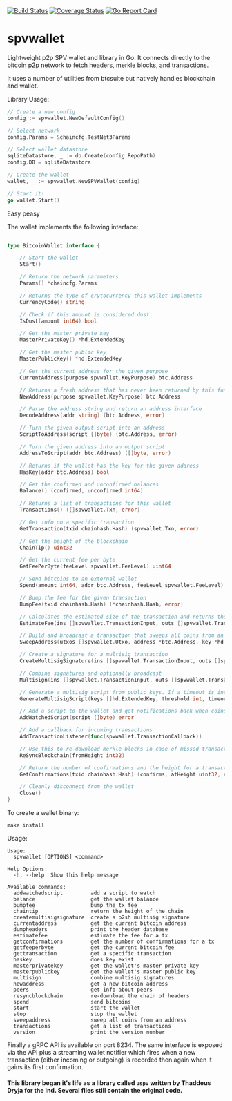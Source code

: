[![Build Status](https://travis-ci.org/OpenBazaar/spvwallet.svg?branch=master)](https://travis-ci.org/OpenBazaar/spvwallet)
[![Coverage Status](https://coveralls.io/repos/github/OpenBazaar/spvwallet/badge.svg?branch=master)](https://coveralls.io/github/OpenBazaar/spvwallet?branch=master)
[![Go Report Card](https://goreportcard.com/badge/github.com/projecthelixcoin/spvwallet)](https://goreportcard.com/report/github.com/projecthelixcoin/spvwallet)

# spvwallet

Lightweight p2p SPV wallet and library in Go. It connects directly to the bitcoin p2p network to fetch headers, merkle blocks, and transactions.

It uses a number of utilities from btcsuite but natively handles blockchain and wallet.

Library Usage:
```go
// Create a new config
config := spvwallet.NewDefaultConfig()

// Select network
config.Params = &chaincfg.TestNet3Params

// Select wallet datastore
sqliteDatastore, _ := db.Create(config.RepoPath)
config.DB = sqliteDatastore

// Create the wallet
wallet, _ := spvwallet.NewSPVWallet(config)

// Start it!
go wallet.Start()
```

Easy peasy

The wallet implements the following interface:
```go

type BitcoinWallet interface {

	// Start the wallet
	Start()

	// Return the network parameters
	Params() *chaincfg.Params

	// Returns the type of crytocurrency this wallet implements
	CurrencyCode() string

	// Check if this amount is considered dust
	IsDust(amount int64) bool

	// Get the master private key
	MasterPrivateKey() *hd.ExtendedKey

	// Get the master public key
	MasterPublicKey() *hd.ExtendedKey

	// Get the current address for the given purpose
	CurrentAddress(purpose spvwallet.KeyPurpose) btc.Address

	// Returns a fresh address that has never been returned by this function
	NewAddress(purpose spvwallet.KeyPurpose) btc.Address

	// Parse the address string and return an address interface
	DecodeAddress(addr string) (btc.Address, error)

	// Turn the given output script into an address
	ScriptToAddress(script []byte) (btc.Address, error)

	// Turn the given address into an output script
	AddressToScript(addr btc.Address) ([]byte, error)

	// Returns if the wallet has the key for the given address
	HasKey(addr btc.Address) bool

	// Get the confirmed and unconfirmed balances
	Balance() (confirmed, unconfirmed int64)

	// Returns a list of transactions for this wallet
	Transactions() ([]spvwallet.Txn, error)

	// Get info on a specific transaction
	GetTransaction(txid chainhash.Hash) (spvwallet.Txn, error)

	// Get the height of the blockchain
	ChainTip() uint32

	// Get the current fee per byte
	GetFeePerByte(feeLevel spvwallet.FeeLevel) uint64

	// Send bitcoins to an external wallet
	Spend(amount int64, addr btc.Address, feeLevel spvwallet.FeeLevel) (*chainhash.Hash, error)

	// Bump the fee for the given transaction
	BumpFee(txid chainhash.Hash) (*chainhash.Hash, error)

	// Calculates the estimated size of the transaction and returns the total fee for the given feePerByte
	EstimateFee(ins []spvwallet.TransactionInput, outs []spvwallet.TransactionOutput, feePerByte uint64) uint64

	// Build and broadcast a transaction that sweeps all coins from an address. If it is a p2sh multisig, the redeemScript must be included
	SweepAddress(utxos []spvwallet.Utxo, address *btc.Address, key *hd.ExtendedKey, redeemScript *[]byte, feeLevel spvwallet.FeeLevel) (*chainhash.Hash, error)

	// Create a signature for a multisig transaction
	CreateMultisigSignature(ins []spvwallet.TransactionInput, outs []spvwallet.TransactionOutput, key *hd.ExtendedKey, redeemScript []byte, feePerByte uint64) ([]spvwallet.Signature, error)

	// Combine signatures and optionally broadcast
	Multisign(ins []spvwallet.TransactionInput, outs []spvwallet.TransactionOutput, sigs1 []spvwallet.Signature, sigs2 []spvwallet.Signature, redeemScript []byte, feePerByte uint64, broadcast bool) ([]byte, error)

	// Generate a multisig script from public keys. If a timeout is included the returned script should be a timelocked escrow which releases using the timeoutKey.
	GenerateMultisigScript(keys []hd.ExtendedKey, threshold int, timeout time.Duration, timeoutKey *hd.ExtendedKey) (addr btc.Address, redeemScript []byte, err error)

	// Add a script to the wallet and get notifications back when coins are received or spent from it
	AddWatchedScript(script []byte) error

	// Add a callback for incoming transactions
	AddTransactionListener(func(spvwallet.TransactionCallback))

	// Use this to re-download merkle blocks in case of missed transactions
	ReSyncBlockchain(fromHeight int32)

	// Return the number of confirmations and the height for a transaction
	GetConfirmations(txid chainhash.Hash) (confirms, atHeight uint32, err error)

	// Cleanly disconnect from the wallet
	Close()
}
```

To create a wallet binary:
```
make install
```

Usage:
```
Usage:
  spvwallet [OPTIONS] <command>

Help Options:
  -h, --help  Show this help message

Available commands:
  addwatchedscript         add a script to watch
  balance                  get the wallet balance
  bumpfee                  bump the tx fee
  chaintip                 return the height of the chain
  createmultisigsignature  create a p2sh multisig signature
  currentaddress           get the current bitcoin address
  dumpheaders              print the header database
  estimatefee              estimate the fee for a tx
  getconfirmations         get the number of confirmations for a tx
  getfeeperbyte            get the current bitcoin fee
  gettransaction           get a specific transaction
  haskey                   does key exist
  masterprivatekey         get the wallet's master private key
  masterpublickey          get the wallet's master public key
  multisign                combine multisig signatures
  newaddress               get a new bitcoin address
  peers                    get info about peers
  resyncblockchain         re-download the chain of headers
  spend                    send bitcoins
  start                    start the wallet
  stop                     stop the wallet
  sweepaddress             sweep all coins from an address
  transactions             get a list of transactions
  version                  print the version number

```

Finally a gRPC API is available on port 8234. The same interface is exposed via the API plus a streaming wallet notifier which fires when a new transaction (either incoming or outgoing) is recorded then again when it gains its first confirmation.

#### This library began it's life as a library called `uspv` written by Thaddeus Dryja for the lnd. Several files still contain the original code. 
